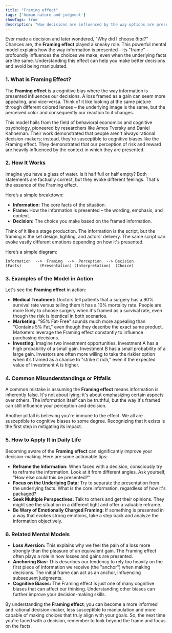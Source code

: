 ```yaml
---
title: "Framing effect"
tags: ['human nature and judgment']
showTags: true
description: "How decisions are influenced by the way options are presented. The same information framed differently can lead to different conclusions."
---
```



Ever made a decision and later wondered, "Why did I choose *that*?" Chances are, the **Framing effect** played a sneaky role. This powerful mental model explains how the way information is presented – its "frame" – profoundly influences the choices we make, even when the underlying facts are the same. Understanding this effect can help you make better decisions and avoid being manipulated.

### 1. What is Framing Effect?

The **Framing effect** is a cognitive bias where the way information is presented influences our decisions. A loss framed as a gain can seem more appealing, and vice-versa. Think of it like looking at the same picture through different colored lenses – the underlying image is the same, but the perceived color and consequently our reaction to it changes.

This model hails from the field of behavioral economics and cognitive psychology, pioneered by researchers like Amos Tversky and Daniel Kahneman. Their work demonstrated that people aren't always rational decision-makers; instead, they're susceptible to cognitive biases like the Framing effect. They demonstrated that our perception of risk and reward are heavily influenced by the context in which they are presented.

### 2. How It Works

Imagine you have a glass of water. Is it half full or half empty? Both statements are factually correct, but they evoke different feelings. That's the essence of the Framing effect.

Here’s a simple breakdown:

*   **Information:** The core facts of the situation.
*   **Frame:** How the information is presented – the wording, emphasis, and context.
*   **Decision:** The choice you make based on the framed information.

Think of it like a stage production. The information is the script, but the framing is the set design, lighting, and actors' delivery. The same script can evoke vastly different emotions depending on how it's presented.

Here’s a simple diagram:

```
Information  -->  Framing  -->  Perception  --> Decision
(Facts)        (Presentation) (Interpretation)  (Choice)
```

### 3. Examples of the Model in Action

Let's see the **Framing effect** in action:

*   **Medical Treatment:** Doctors tell patients that a surgery has a 90% survival rate versus telling them it has a 10% mortality rate. People are more likely to choose surgery when it's framed as a survival rate, even though the risk is identical in both scenarios.
*   **Marketing:** "95% Fat-Free" sounds much more appealing than "Contains 5% Fat," even though they describe the exact same product. Marketers leverage the Framing effect constantly to influence purchasing decisions.
*   **Investing:** Imagine two investment opportunities. Investment A has a high probability of a small gain. Investment B has a small probability of a large gain. Investors are often more willing to take the riskier option when it’s framed as a chance to "strike it rich," even if the expected value of Investment A is higher.

### 4. Common Misunderstandings or Pitfalls

A common mistake is assuming the **Framing effect** means information is inherently false. It's not about lying; it's about emphasizing certain aspects over others. The information itself can be truthful, but the way it's framed can still influence your perception and decision.

Another pitfall is believing you're immune to the effect. We all are susceptible to cognitive biases to some degree. Recognizing that it exists is the first step in mitigating its impact.

### 5. How to Apply It in Daily Life

Becoming aware of the **Framing effect** can significantly improve your decision-making. Here are some actionable tips:

*   **Reframe the Information:** When faced with a decision, consciously try to reframe the information. Look at it from different angles. Ask yourself, "How else could this be presented?"
*   **Focus on the Underlying Data:** Try to separate the presentation from the underlying facts. What is the core information, regardless of how it's packaged?
*   **Seek Multiple Perspectives:** Talk to others and get their opinions. They might see the situation in a different light and offer a valuable reframe.
*   **Be Wary of Emotionally Charged Framing:** If something is presented in a way that evokes strong emotions, take a step back and analyze the information objectively.

### 6. Related Mental Models

*   **Loss Aversion:** This explains why we feel the pain of a loss more strongly than the pleasure of an equivalent gain. The Framing effect often plays a role in how losses and gains are presented.
*   **Anchoring Bias:** This describes our tendency to rely too heavily on the first piece of information we receive (the "anchor") when making decisions. The initial frame can act as an anchor, influencing subsequent judgments.
*   **Cognitive Biases:** The Framing effect is just one of many cognitive biases that can affect our thinking. Understanding other biases can further improve your decision-making skills.

By understanding the **Framing effect**, you can become a more informed and rational decision-maker, less susceptible to manipulation and more capable of making choices that truly align with your goals. So, the next time you're faced with a decision, remember to look beyond the frame and focus on the facts.

